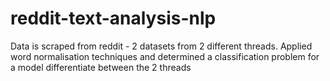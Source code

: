 # reddit-text-analysis-nlp
Data is scraped from reddit - 2 datasets from 2 different threads. Applied word normalisation techniques and determined a classification problem for a model differentiate between the 2 threads
